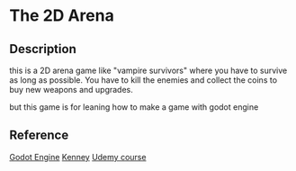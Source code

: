 # The 2D Arena

## Description

this is a 2D arena game like "vampire survivors" where you have to survive as long as possible. You have to kill the enemies and collect the coins to buy new weapons and upgrades.

but this game is for leaning how to make a game with godot engine

## Reference

[Godot Engine](https://godotengine.org/)
[Kenney](https://kenney.nl/)
[Udemy course](https://www.udemy.com/share/108btg3@NvrnNyVXXnurije7D5q3B1m1R5c6TsTroJU9W7UZX6oBoPJ28Kz5wMn7d4kNFCLfug==/)
